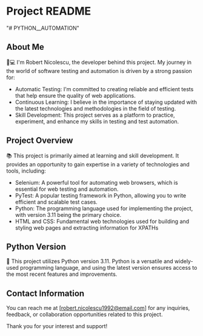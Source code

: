 # Project README
"# PYTHON__AUTOMATION" 

## About Me

👨💻 I'm Robert Nicolescu, the developer behind this project. My journey in the world of software testing and automation is driven by a strong passion for:

- Automatic Testing: I'm committed to creating reliable and efficient tests that help ensure the quality of web applications.
- Continuous Learning: I believe in the importance of staying updated with the latest technologies and methodologies in the field of testing.
- Skill Development: This project serves as a platform to practice, experiment, and enhance my skills in testing and test automation.

## Project Overview

📚 This project is primarily aimed at learning and skill development. It provides an opportunity to gain expertise in a variety of technologies and tools, including:

- Selenium: A powerful tool for automating web browsers, which is essential for web testing and automation.
- PyTest: A popular testing framework in Python, allowing you to write efficient and scalable test cases.
- Python: The programming language used for implementing the project, with version 3.11 being the primary choice.
- HTML and CSS: Fundamental web technologies used for building and styling web pages and extracting information for XPATHs

## Python Version

🐍 This project utilizes Python version 3.11. Python is a versatile and widely-used programming language, and using the latest version ensures access to the most recent features and improvements.

## Contact Information

You can reach me at [robert.nicolescu1992@email.com] for any inquiries, feedback, or collaboration opportunities related to this project.

Thank you for your interest and support!


